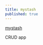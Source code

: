 ```yaml
---
title: mystash
published: true
---
```


[mystash](https://lahdeero.github.io/mystash-frontend/)

CRUD app


